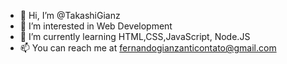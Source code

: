 - 👋 Hi, I’m @TakashiGianz
- 👀 I’m interested in Web Development
- 🌱 I’m currently learning HTML,CSS,JavaScript, Node.JS
- 📫 You can reach me at fernandogianzanticontato@gmail.com 

<!---
TakashiGianz/TakashiGianz is a ✨ special ✨ repository because its `README.md` (this file) appears on your GitHub profile.
You can click the Preview link to take a look at your changes.
--->
